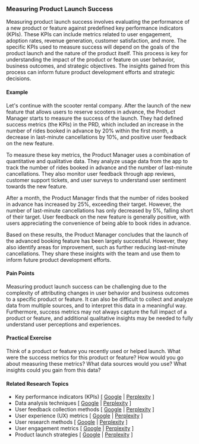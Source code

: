 ### Measuring Product Launch Success

Measuring product launch success involves evaluating the performance of a new product or feature against predefined key performance indicators (KPIs). These KPIs can include metrics related to user engagement, adoption rates, revenue generation, customer satisfaction, and more. The specific KPIs used to measure success will depend on the goals of the product launch and the nature of the product itself. This process is key for understanding the impact of the product or feature on user behavior, business outcomes, and strategic objectives. The insights gained from this process can inform future product development efforts and strategic decisions.

#### Example

Let's continue with the scooter rental company. After the launch of the new feature that allows users to reserve scooters in advance, the Product Manager starts to measure the success of the launch. They had defined success metrics (the KPIs) in the PRD, which included an increase in the number of rides booked in advance by 20% within the first month, a decrease in last-minute cancellations by 10%, and positive user feedback on the new feature.

To measure these key metrics, the Product Manager uses a combination of quantitative and qualitative data. They analyze usage data from the app to track the number of rides booked in advance and the number of last-minute cancellations. They also monitor user feedback through app reviews, customer support tickets, and user surveys to understand user sentiment towards the new feature.

After a month, the Product Manager finds that the number of rides booked in advance has increased by 25%, exceeding their target. However, the number of last-minute cancellations has only decreased by 5%, falling short of their target. User feedback on the new feature is generally positive, with users appreciating the convenience of being able to book rides in advance.

Based on these results, the Product Manager concludes that the launch of the advanced booking feature has been largely successful. However, they also identify areas for improvement, such as further reducing last-minute cancellations. They share these insights with the team and use them to inform future product development efforts.

#### Pain Points

Measuring product launch success can be challenging due to the complexity of attributing changes in user behavior and business outcomes to a specific product or feature. It can also be difficult to collect and analyze data from multiple sources, and to interpret this data in a meaningful way. Furthermore, success metrics may not always capture the full impact of a product or feature, and additional qualitative insights may be needed to fully understand user perceptions and experiences.

#### Practical Exercise

Think of a product or feature you recently used or helped launch. What were the success metrics for this product or feature? How would you go about measuring these metrics? What data sources would you use? What insights could you gain from this data?

#### Related Research Topics

- Key performance indicators (KPIs) [ [Google](https://www.google.com/search?q=Key%20performance%20indicators%20%28KPIs%29%20in%20product%20management) | [Perplexity](https://www.perplexity.ai/?q=Key%20performance%20indicators%20%28KPIs%29%20in%20product%20management) ]
- Data analysis techniques [ [Google](https://www.google.com/search?q=Data%20analysis%20techniques%20in%20product%20management) | [Perplexity](https://www.perplexity.ai/?q=Data%20analysis%20techniques%20in%20product%20management) ]
- User feedback collection methods [ [Google](https://www.google.com/search?q=User%20feedback%20collection%20methods%20in%20product%20management) | [Perplexity](https://www.perplexity.ai/?q=User%20feedback%20collection%20methods%20in%20product%20management) ]
- User experience (UX) metrics [ [Google](https://www.google.com/search?q=User%20experience%20%28UX%29%20metrics%20in%20product%20management) | [Perplexity](https://www.perplexity.ai/?q=User%20experience%20%28UX%29%20metrics%20in%20product%20management) ]
- User research methods [ [Google](https://www.google.com/search?q=User%20research%20methods%20in%20product%20management) | [Perplexity](https://www.perplexity.ai/?q=User%20research%20methods%20in%20product%20management) ]
- User engagement metrics [ [Google](https://www.google.com/search?q=User%20engagement%20metrics%20in%20product%20management) | [Perplexity](https://www.perplexity.ai/?q=User%20engagement%20metrics%20in%20product%20management) ]
- Product launch strategies [ [Google](https://www.google.com/search?q=Product%20launch%20strategies%20in%20product%20management) | [Perplexity](https://www.perplexity.ai/?q=Product%20launch%20strategies%20in%20product%20management) ]


